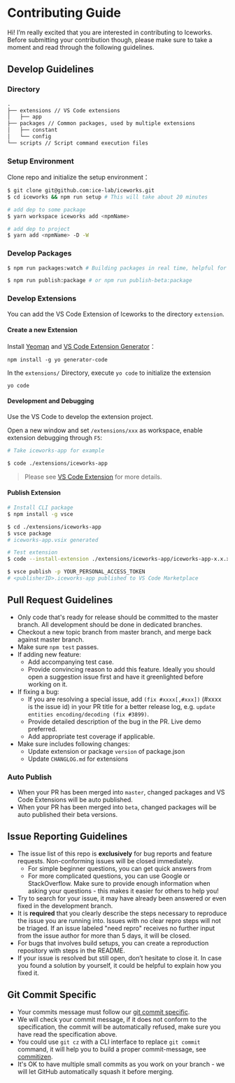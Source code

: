 # Contributing Guide

Hi! I’m really excited that you are interested in contributing to Iceworks. Before submitting your contribution though, please make sure to take a moment and read through the following guidelines.

## Develop Guidelines

### Directory

```md
.
├── extensions // VS Code extensions
│   ├── app
├── packages // Common packages, used by multiple extensions
│   ├── constant
│   └── config
└── scripts // Script command execution files
```

### Setup Environment

Clone repo and initialize the setup environment：

```bash
$ git clone git@github.com:ice-lab/iceworks.git
$ cd iceworks && npm run setup # This will take about 20 minutes

# add dep to some package
$ yarn workspace iceworks add <npmName>

# add dep to project
$ yarn add <npmName> -D -W
```

### Develop Packages

```bash
$ npm run packages:watch # Building packages in real time, helpful for develop extension

$ npm run publish:package # or npm run publish-beta:package
```

### Develop Extensions

You can add the VS Code Extension of Iceworks to the directory `extension`.

#### Create a new Extension

Install [Yeoman](http://yeoman.io/) and [VS Code Extension Generator](https://www.npmjs.com/package/generator-code)：

```shell
npm install -g yo generator-code
```

In the `extensions/` Directory, execute `yo code` to initialize the extension

```shell
yo code
```

#### Development and Debugging  

Use the VS Code to develop the extension project. 

Open a new window and set `/extensions/xxx` as workspace, enable extension debugging through `F5`:

```bash
# Take iceworks-app for example

$ code ./extensions/iceworks-app
```

> Please see [VS Code Extension](https://code.visualstudio.com/api) for more details.

#### Publish Extension

```bash
# Install CLI package
$ npm install -g vsce

$ cd ./extensions/iceworks-app
$ vsce package 
# iceworks-app.vsix generated

# Test extension
$ code --install-extension ./extensions/iceworks-app/iceworks-app-x.x.x.vsix

$ vsce publish -p YOUR_PERSONAL_ACCESS_TOKEN 
# <publisherID>.iceworks-app published to VS Code Marketplace
```

## Pull Request Guidelines

- Only code that's ready for release should be committed to the master branch. All development should be done in dedicated branches.
- Checkout a new topic branch from master branch, and merge back against master branch.
- Make sure `npm test` passes.
- If adding new feature:
  - Add accompanying test case.
  - Provide convincing reason to add this feature. Ideally you should open a suggestion issue first and have it greenlighted before working on it.
- If fixing a bug:
  - If you are resolving a special issue, add `(fix #xxxx[,#xxx])` (#xxxx is the issue id) in your PR title for a better release log, e.g. `update entities encoding/decoding (fix #3899)`.
  - Provide detailed description of the bug in the PR. Live demo preferred.
  - Add appropriate test coverage if applicable.
- Make sure includes following changes:
  - Update extension or package `version` of package.json
  - Update `CHANGLOG.md` for extensions

### Auto Publish

- When your PR has been merged into `master`, changed packages and VS Code Extensions will be auto published.
- When your PR has been merged into `beta`, changed packages will be auto published their beta versions.

## Issue Reporting Guidelines

- The issue list of this repo is **exclusively** for bug reports and feature requests. Non-conforming issues will be closed immediately.
  - For simple beginner questions, you can get quick answers from
  - For more complicated questions, you can use Google or StackOverflow. Make sure to provide enough information when asking your questions - this makes it easier for others to help you!
- Try to search for your issue, it may have already been answered or even fixed in the development branch.
- It is **required** that you clearly describe the steps necessary to reproduce the issue you are running into. Issues with no clear repro steps will not be triaged. If an issue labeled "need repro" receives no further input from the issue author for more than 5 days, it will be closed.
- For bugs that involves build setups, you can create a reproduction repository with steps in the README.
- If your issue is resolved but still open, don’t hesitate to close it. In case you found a solution by yourself, it could be helpful to explain how you fixed it.

## Git Commit Specific

- Your commits message must follow our [git commit specific](./GIT_COMMIT_SPECIFIC.md).
- We will check your commit message, if it does not conform to the specification, the commit will be automatically refused, make sure you have read the specification above.
- You could use `git cz` with a CLI interface to replace `git commit` command, it will help you to build a proper commit-message, see [commitizen](https://github.com/commitizen/cz-cli).
- It's OK to have multiple small commits as you work on your branch - we will let GitHub automatically squash it before merging.
